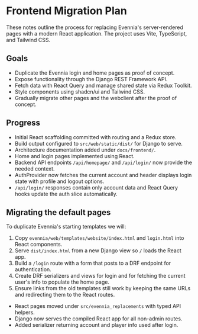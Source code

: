 # Frontend Migration Plan

These notes outline the process for replacing Evennia's server-rendered pages with a modern React application. The project uses Vite, TypeScript, and Tailwind CSS.

## Goals

- Duplicate the Evennia login and home pages as proof of concept.
- Expose functionality through the Django REST Framework API.
- Fetch data with React Query and manage shared state via Redux Toolkit.
- Style components using shadcn/ui and Tailwind CSS.
- Gradually migrate other pages and the webclient after the proof of concept.

## Progress

- Initial React scaffolding committed with routing and a Redux store.
- Build output configured to `src/web/static/dist/` for Django to serve.
- Architecture documentation added under `docs/frontend/`.
- Home and login pages implemented using React.
- Backend API endpoints `/api/homepage/` and `/api/login/` now provide the needed context.
- AuthProvider now fetches the current account and header displays login state with profile and logout options.
- `/api/login/` responses contain only account data and React Query hooks update the auth slice automatically.

## Migrating the default pages

To duplicate Evennia's starting templates we will:

1. Copy `evennia/web/templates/website/index.html` and `login.html` into React components.
2. Serve `dist/index.html` from a new Django view so `/` loads the React app.
3. Build a `/login` route with a form that posts to a DRF endpoint for authentication.
4. Create DRF serializers and views for login and for fetching the current user's info to populate the home page.
5. Ensure links from the old templates still work by keeping the same URLs and redirecting them to the React routes.
- React pages moved under `src/evennia_replacements` with typed API helpers.
- Django now serves the compiled React app for all non-admin routes.
- Added serializer returning account and player info used after login.
